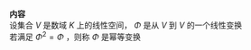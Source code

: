 **内容**  
设集合 $V$ 是数域 $K$ 上的线性空间， $\Phi$ 是从 $V$ 到 $V$ 的一个线性变换  
若满足 $\Phi^2=\Phi$ ，则称 $\Phi$ 是幂等变换  
